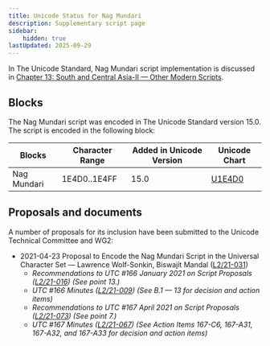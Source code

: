 ```yaml
---
title: Unicode Status for Nag Mundari
description: Supplementary script page
sidebar:
    hidden: true
lastUpdated: 2025-09-29
---
```


In The Unicode Standard, Nag Mundari script implementation is discussed in [Chapter 13: South and Central Asia-II — Other Modern Scripts](https://www.unicode.org/versions/latest/core-spec/chapter-13/#G112439).

## Blocks

The Nag Mundari script was encoded in The Unicode Standard version 15.0. The script is encoded in the following block:

| Blocks | Character Range | Added in Unicode Version | Unicode Chart |
| ------ | --------------- | ------------------------ | ------------- |
| Nag Mundari | 1E4D0..1E4FF | 15.0 | [U1E4D0](http://www.unicode.org/charts/PDF/U1E4D0.pdf) |

## Proposals and documents

A number of proposals for its inclusion have been submitted to the Unicode Technical Committee and WG2:
- 2021-04-23 Proposal to Encode the Nag Mundari Script in the Universal Character Set — Lawrence Wolf-Sonkin, Biswajit Mandal ([L2/21-031](http://www.unicode.org/cgi-bin/GetMatchingDocs.pl?L2/21-031))
  - _Recommendations to UTC #166 January 2021 on Script Proposals ([L2/21-016](https://www.unicode.org/L2/L2021/21016r-script-adhoc-rept.pdf)) (See point 13.)_
  - _UTC #166 Minutes ([L2/21-009](https://www.unicode.org/L2/L2021/21009.htm)) (See B.1 — 13 for decision and action items)_
  - _Recommendations to UTC #167 April 2021 on Script Proposals ([L2/21-073](http://www.unicode.org/L2/L2021/21073-script-adhoc-rept.pdf)) (See point 7.)_
  - _UTC #167 Minutes ([L2/21-067](https://www.unicode.org/L2/L2021/21066.htm)) (See Action Items 167-C6, 167-A31, 167-A32, and 167-A33 for decision and action items)_

